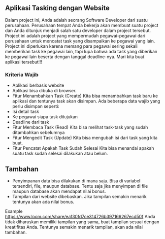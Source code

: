 ## Aplikasi Tasking dengan Website
Dalam project ini, Anda adalah seorang Software Developer dari suatu perusahaan. Perusahaan tempat Anda bekerja akan membuat suatu project dan Anda ditunjuk menjadi salah satu developer dalam project tersebut. Project ini adalah project yang mempermudah pegawai-pegawai dari perusahaan untuk mencatat task yang disampaikan ke pegawai yang lain. Project ini diperlukan karena memang para pegawai sering sekali memberikan task ke pegawai lain, tapi lupa bahwa ada task yang diberikan ke pegawai lain beserta dengan tanggal deadline-nya. Mari kita buat aplikasi tersebut!!!

### Kriteria Wajib
- Aplikasi berbasis website
- Aplikasi bisa dibuka di browser.
- Fitur Menambahkan Task (Create) Kita bisa menambahkan task baru ke aplikasi dan tentunya task akan disimpan. Ada beberapa data wajib yang perlu disimpan seperti:
-	Isi detail task
-	Ke pegawai siapa task ditujukan
-	Deadline dari task
-	Fitur Membaca Task (Read) Kita bisa melihat task-task yang sudah ditambahkan sebelumnya
-	Fitur Mengedit Task (Update) Kita bisa mengubah isi dari task yang kita buat.
-	Fitur Pencatat Apakah Task Sudah Selesai Kita bisa menandai apakah suatu task sudah selesai dilakukan atau belum.

## Tambahan
-	Penyimpanan data bisa dilakukan di mana saja. Bisa di variabel tersendiri, file, maupun database. Tentu saja jika menyimpan di file maupun database akan mendapat nilai bonus.
-	Tampilan dari website dibebaskan. Jika tampilan semakin menarik tentunya akan ada nilai bonus.

Example
https://www.loom.com/share/ea130fd7ce314726b397169267ecd50f
Anda tidak diharuskan memiliki tampilan yang sama, buat tampilan sesuai dengan kreatifitas Anda. Tentunya semakin menarik tampilan, akan ada nilai tambahan.
